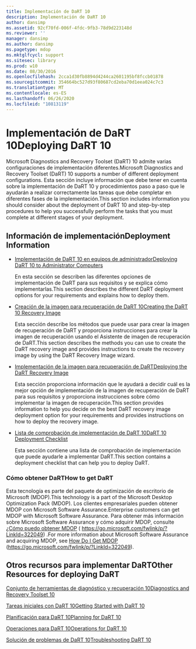 ```yaml
---
title: Implementación de DaRT 10
description: Implementación de DaRT 10
author: dansimp
ms.assetid: 92cf70fd-006f-4fdc-9fb3-78d9d223148d
ms.reviewer: ''
manager: dansimp
ms.author: dansimp
ms.pagetype: mdop
ms.mktglfcycl: support
ms.sitesec: library
ms.prod: w10
ms.date: 08/30/2016
ms.openlocfilehash: 2cca1d30fb8894d4244ca2601195bf8fccb01878
ms.sourcegitcommit: 354664bc527d93f80687cd2eba70d1eea024c7c3
ms.translationtype: MT
ms.contentlocale: es-ES
ms.lasthandoff: 06/26/2020
ms.locfileid: "10813119"
---
```

# <span data-ttu-id="4a90d-103">Implementación de DaRT 10</span><span class="sxs-lookup"><span data-stu-id="4a90d-103">Deploying DaRT 10</span></span>


<span data-ttu-id="4a90d-104">Microsoft Diagnostics and Recovery Toolset (DaRT) 10 admite varias configuraciones de implementación diferentes.</span><span class="sxs-lookup"><span data-stu-id="4a90d-104">Microsoft Diagnostics and Recovery Toolset (DaRT) 10 supports a number of different deployment configurations.</span></span> <span data-ttu-id="4a90d-105">Esta sección incluye información que debe tener en cuenta sobre la implementación de DaRT 10 y procedimientos paso a paso que le ayudarán a realizar correctamente las tareas que debe completar en diferentes fases de la implementación.</span><span class="sxs-lookup"><span data-stu-id="4a90d-105">This section includes information you should consider about the deployment of DaRT 10 and step-by-step procedures to help you successfully perform the tasks that you must complete at different stages of your deployment.</span></span>

## <span data-ttu-id="4a90d-106">Información de implementación</span><span class="sxs-lookup"><span data-stu-id="4a90d-106">Deployment Information</span></span>


-   [<span data-ttu-id="4a90d-107">Implementación de DaRT 10 en equipos de administrador</span><span class="sxs-lookup"><span data-stu-id="4a90d-107">Deploying DaRT 10 to Administrator Computers</span></span>](deploying-dart-10-to-administrator-computers.md)

    <span data-ttu-id="4a90d-108">En esta sección se describen las diferentes opciones de implementación de DaRT para sus requisitos y se explica cómo implementarlas.</span><span class="sxs-lookup"><span data-stu-id="4a90d-108">This section describes the different DaRT deployment options for your requirements and explains how to deploy them.</span></span>

-   [<span data-ttu-id="4a90d-109">Creación de la imagen para recuperación de DaRT 10</span><span class="sxs-lookup"><span data-stu-id="4a90d-109">Creating the DaRT 10 Recovery Image</span></span>](creating-the-dart-10-recovery-image.md)

    <span data-ttu-id="4a90d-110">Esta sección describe los métodos que puede usar para crear la imagen de recuperación de DaRT y proporciona instrucciones para crear la imagen de recuperación usando el Asistente de imagen de recuperación de DaRT.</span><span class="sxs-lookup"><span data-stu-id="4a90d-110">This section describes the methods you can use to create the DaRT recovery image and provides instructions to create the recovery image by using the DaRT Recovery Image wizard.</span></span>

-   [<span data-ttu-id="4a90d-111">Implementación de la imagen para recuperación de DaRT</span><span class="sxs-lookup"><span data-stu-id="4a90d-111">Deploying the DaRT Recovery Image</span></span>](deploying-the-dart-recovery-image-dart-10.md)

    <span data-ttu-id="4a90d-112">Esta sección proporciona información que le ayudará a decidir cuál es la mejor opción de implementación de la imagen de recuperación de DaRT para sus requisitos y proporciona instrucciones sobre cómo implementar la imagen de recuperación.</span><span class="sxs-lookup"><span data-stu-id="4a90d-112">This section provides information to help you decide on the best DaRT recovery image deployment option for your requirements and provides instructions on how to deploy the recovery image.</span></span>

-   [<span data-ttu-id="4a90d-113">Lista de comprobación de implementación de DaRT 10</span><span class="sxs-lookup"><span data-stu-id="4a90d-113">DaRT 10 Deployment Checklist</span></span>](dart-10-deployment-checklist.md)

    <span data-ttu-id="4a90d-114">Esta sección contiene una lista de comprobación de implementación que puede ayudarle a implementar DaRT.</span><span class="sxs-lookup"><span data-stu-id="4a90d-114">This section contains a deployment checklist that can help you to deploy DaRT.</span></span>

### <span data-ttu-id="4a90d-115">Cómo obtener DaRT</span><span class="sxs-lookup"><span data-stu-id="4a90d-115">How to get DaRT</span></span>

<span data-ttu-id="4a90d-116">Esta tecnología es parte del paquete de optimización de escritorio de Microsoft (MDOP).</span><span class="sxs-lookup"><span data-stu-id="4a90d-116">This technology is a part of the Microsoft Desktop Optimization Pack (MDOP).</span></span> <span data-ttu-id="4a90d-117">Los clientes empresariales pueden obtener MDOP con Microsoft Software Assurance.</span><span class="sxs-lookup"><span data-stu-id="4a90d-117">Enterprise customers can get MDOP with Microsoft Software Assurance.</span></span> <span data-ttu-id="4a90d-118">Para obtener más información sobre Microsoft Software Assurance y cómo adquirir MDOP, consulte [¿Cómo puedo obtener MDOP](https://go.microsoft.com/fwlink/p/?LinkId=322049) ( https://go.microsoft.com/fwlink/p/?LinkId=322049) .</span><span class="sxs-lookup"><span data-stu-id="4a90d-118">For more information about Microsoft Software Assurance and acquiring MDOP, see [How Do I Get MDOP](https://go.microsoft.com/fwlink/p/?LinkId=322049) (https://go.microsoft.com/fwlink/p/?LinkId=322049).</span></span>

## <span data-ttu-id="4a90d-119">Otros recursos para implementar DaRT</span><span class="sxs-lookup"><span data-stu-id="4a90d-119">Other Resources for deploying DaRT</span></span>


[<span data-ttu-id="4a90d-120">Conjunto de herramientas de diagnóstico y recuperación 10</span><span class="sxs-lookup"><span data-stu-id="4a90d-120">Diagnostics and Recovery Toolset 10</span></span>](index.md)

[<span data-ttu-id="4a90d-121">Tareas iniciales con DaRT 10</span><span class="sxs-lookup"><span data-stu-id="4a90d-121">Getting Started with DaRT 10</span></span>](getting-started-with-dart-10.md)

[<span data-ttu-id="4a90d-122">Planificación para DaRT 10</span><span class="sxs-lookup"><span data-stu-id="4a90d-122">Planning for DaRT 10</span></span>](planning-for-dart-10.md)

[<span data-ttu-id="4a90d-123">Operaciones para DaRT 10</span><span class="sxs-lookup"><span data-stu-id="4a90d-123">Operations for DaRT 10</span></span>](operations-for-dart-10.md)

[<span data-ttu-id="4a90d-124">Solución de problemas de DaRT 10</span><span class="sxs-lookup"><span data-stu-id="4a90d-124">Troubleshooting DaRT 10</span></span>](troubleshooting-dart-10.md)

 

 





